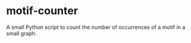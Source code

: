 # motif-counter
A small Python script to count the number of occurrences of a motif in a small graph.
